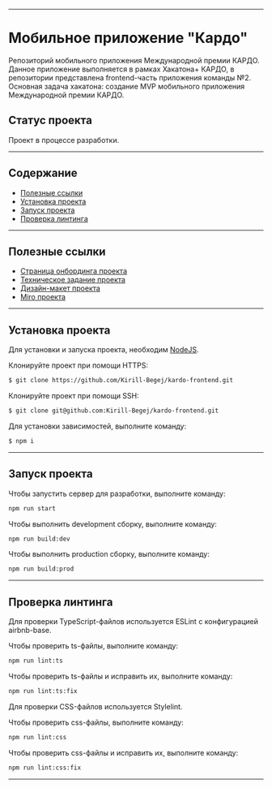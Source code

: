 ___
# Мобильное приложение "Кардо"
Репозиторий мобильного приложения Международной премии КАРДО. Данное приложение выполняется в рамках Хакатона+ КАРДО, в репозитории представлена frontend-часть приложения команды №2. Основная задача хакатона: создание MVP мобильного приложения Международной премии КАРДО.

## Статус проекта
Проект в процессе разработки.
___
## Содержание
- [Полезные ссылки](#полезные-ссылки)
- [Установка проекта](#установка-проекта)
- [Запуск проекта](#запуск-проекта)
- [Проверка линтинга](#проверка-линтинга)
___

## Полезные ссылки
- [Страница онбординга проекта](https://norikov.notion.site/568508697c74422d8077142bb7449791)
- [Техническое задание проекта](https://docs.yandex.ru/docs/view?url=ya-disk-public%3A%2F%2F9c5K5%2FJFj4kcFJUw7Brc1Yeek0LmSwEEFqTQqq7OC4jeN6wS%2Fd2tKWH%2BAkOCRk%2Bhq%2FJ6bpmRyOJonT3VoXnDag%3D%3D&name=%D0%A2%D0%97%20%D0%9A%D0%90%D0%A0%D0%94%D0%9E.pdf)
- [Дизайн-макет проекта](https://www.figma.com/design/AE3HDcsJW1TVgCAPs41hGM/%D0%9A%D0%90%D0%A0%D0%94%D0%9E?node-id=0-1&t=4d9uFUM08EaUvUH8-0)
- [Miro проекта](https://miro.com/app/board/uXjVK1qJFAA=/)
___

## Установка проекта
Для установки и запуска проекта, необходим [NodeJS](https://nodejs.org/en).  

Клонируйте проект при помощи HTTPS:
```sh
$ git clone https://github.com/Kirill-Begej/kardo-frontend.git
```

Клонируйте проект при помощи SSH:
```sh
$ git clone git@github.com:Kirill-Begej/kardo-frontend.git
```

Для установки зависимостей, выполните команду:
```sh
$ npm i
```
___

## Запуск проекта
Чтобы запустить сервер для разработки, выполните команду:
```sh
npm run start
```

Чтобы выполнить development сборку, выполните команду: 
```sh
npm run build:dev
```

Чтобы выполнить production сборку, выполните команду: 
```sh
npm run build:prod
```
___

## Проверка линтинга
Для проверки TypeScript-файлов используется ESLint с конфигурацией airbnb-base.

Чтобы проверить ts-файлы, выполните команду:
```sh
npm run lint:ts
```

Чтобы проверить ts-файлы и исправить их, выполните команду:
```sh
npm run lint:ts:fix
```

Для проверки CSS-файлов используется Stylelint.

Чтобы проверить css-файлы, выполните команду:
```sh
npm run lint:css
```

Чтобы проверить css-файлы и исправить их, выполните команду:
```sh
npm run lint:css:fix
```
___